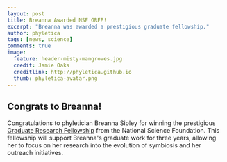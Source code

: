 ```yaml
---
layout: post
title: Breanna Awarded NSF GRFP!
excerpt: "Breanna was awarded a prestigious graduate fellowship."
author: phyletica
tags: [news, science]
comments: true
image:
  feature: header-misty-mangroves.jpg
  credit: Jamie Oaks
  creditlink: http://phyletica.github.io
  thumb: phyletica-avatar.png
---
```


## Congrats to Breanna!

Congratulations to phyletician Breanna Sipley for winning the prestigious
[Graduate Research Fellowship](https://www.nsfgrfp.org/)
from the National Science Foundation.
This fellowship will support Breanna's graduate work for three years, allowing
her to focus on her research into the evolution of symbiosis and her outreach
initiatives.
